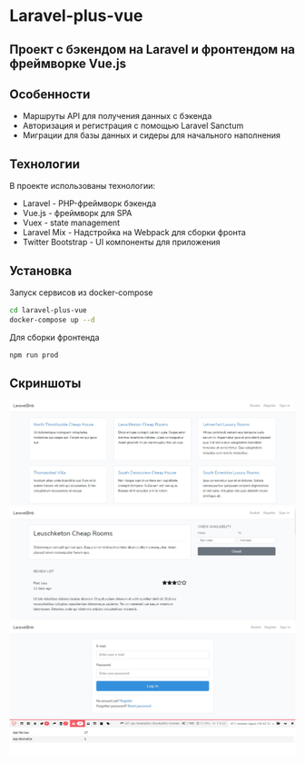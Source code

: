 # Laravel-plus-vue

## Проект с бэкендом на Laravel и фронтендом на фреймворке Vue.js

## Особенности

- Маршруты API для получения данных с бэкенда
- Авторизация и регистрация с помощью Laravel Sanctum
- Миграции для базы данных и сидеры для начального наполнения

## Технологии

В проекте использованы технологии:

- Laravel - PHP-фреймворк бэкенда
- Vue.js - фреймворк для SPA
- Vuex - state management
- Laravel Mix - Надстройка на Webpack для сборки фронта
- Twitter Bootstrap - UI компоненты для приложения

## Установка

Запуск сервисов из docker-compose

```sh
cd laravel-plus-vue
docker-compose up --d
```

Для сборки фронтенда

```sh
npm run prod
```

## Скриншоты

![screenshot](Screenshot_1.jpg "Скриншот")
![screenshot](Screenshot_2.jpg "Скриншот")
![screenshot](Screenshot_3.jpg "Скриншот")
